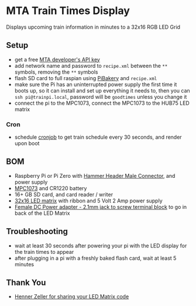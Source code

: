# MTA Train Times Display

Displays upcoming train information in minutes to a 32x16 RGB LED Grid

## Setup
- get a free [MTA developer's API key](https://datamine.mta.info/user/register)
- add network name and password to `recipe.xml` between the `**` symbols, removing the `**` symbols
- flash SD card to full raspian using [PiBakery](http://www.pibakery.org/download.html) and `recipe.xml` 
- make sure the Pi has an uninterrupted power supply the first time it boots up, so it can install and set up everything it needs to, then you can `ssh pi@trainpi.local`, password will be `goodtimes` unless you change it
- connect the pi to the MPC1073, connect the MPC1073 to the HUB75 LED matrix

### Cron
- schedule [cronjob](https://www.raspberrypi.org/documentation/linux/usage/cron.md) to get train schedule every 30 seconds, and render upon boot

## BOM
- Raspberry Pi or Pi Zero with [Hammer Header Male Connector](https://www.adafruit.com/product/3662?gclid=CjwKCAjw_47YBRBxEiwAYuKdw5l9LOCGMq1DYlVqqCFQ7JWwCHZdirC31xi53t6ke8LuWUJVX_u75RoCaIEQAvD_BwE), and power supply
- [MPC1073](http://www.electrodragon.com/product/rgb-matrix-panel-drive-board-raspberry-pi/) and CR1220 battery
- 16+ GB SD card, and card reader / writer
- [32x16 LED matrix](https://www.adafruit.com/product/420) with ribbon and 5 Volt 2 Amp power supply
- [Female DC Power adapter - 2.1mm jack to screw terminal block](https://www.adafruit.com/product/368) to go in back of the LED Matrix

## Troubleshooting
- wait at least 30 seconds after powering your pi with the LED display for the train times to appear
- after plugging in a pi with a freshly baked flash card, wait at least 5 minutes

## Thank You
- [Henner Zeller for sharing your LED Matrix code](https://github.com/hzeller/rpi-rgb-led-matrix)
